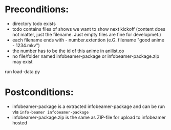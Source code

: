 # Preconditions:
 - directory todo exists
 - todo contains files of shows we want to show next kickoff (content does not matter, just the filename. Just empty files are fine for developmet.)
 - each filename ends with - number.extention (e.G. filename "good anime - 1234.mkv")
 - the number has to be the id of this anime in anilist.co
 - no file/folder named infobeamer-package or infobeamer-package.zip may exist

run load-data.py

# Postconditions:
 - infobeamer-package is a extracted infobeamer-package and can be run via
   ``` info-beamer infobeamer-package ```
 - infobeamer-package.zip is the same as ZIP-file for upload to infobeamer hosted
